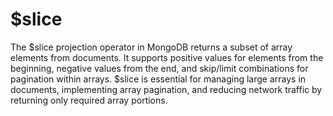 # $slice

The $slice projection operator in MongoDB returns a subset of array elements from documents. It supports positive values for elements from the beginning, negative values from the end, and skip/limit combinations for pagination within arrays. $slice is essential for managing large arrays in documents, implementing array pagination, and reducing network traffic by returning only required array portions.